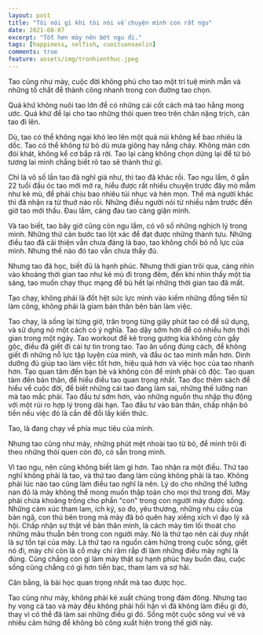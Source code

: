 ```yaml
---
layout: post
title: "Tôi nói gì khi tôi nói về chuyện mình con rất ngu"
date: 2021-08-07
excerpt: "Tốt hơn mày nên bớt ngu đi."
tags: [happiness, selfish, cuoituanxaolin]
comments: true
feature: assets/img/tronhienthuc.jpeg
---
```


Tao cũng như mày, cuộc đời không phú cho tao một trí tuệ minh mẫn và những tố chất để thành công nhanh trong con đường tao chọn. 
 
Quá khứ không nuôi tao lớn để có những cái cốt cách mà tao hằng mong ước. Quá khứ để lại cho tao những thói quen treo trên chân nặng trịch, cản tao đi lên.
 
Dù, tao có thể không ngại khó leo lên một quả núi không kể bao nhiêu là dốc. Tao có thể không từ bỏ dù mưa giông hay nắng cháy. Không màn cơn đói khát, không kể cơ bắp rã rời. Tao lại càng không chọn dừng lại để từ bỏ tương lai mình chẳng biết rõ tao sẽ thành thứ gì.
 
Chỉ là vô số lần tao đã nghĩ giá như, thì tao đã khác rồi. Tao ngu lắm, ở gần 22 tuổi đầu óc tao mới mở ra, hiểu được rất nhiều chuyện trước đây mò mẫm như kẻ mù, để phải chịu bao nhiêu tủi nhục và hèn mọn. Thế mà người khác thì đã nhận ra từ thuở nào rồi. Những điều người nói từ nhiều năm trước đến giờ tao mới thấu. Đau lắm, càng đau tao càng giận mình.
 
Và tao biết, tao bây giờ cũng còn ngu lắm, có vô số những nghịch lý trong mình. Những thứ cản bước tao lột xác để đạt được những thành tựu. Những điều tao đã cải thiện vẫn chưa đáng là bao, tao không chối bỏ nỗ lực của mình. Nhưng thế nào đó tao vẫn chưa thấy đủ.
 
Nhưng tao đã học, biết đủ là hạnh phúc. Nhưng thời gian trôi qua, càng nhìn vào khoảng thời gian tao như kẻ mù đi trong đêm, đến khi nhìn thấy một tia sáng, tao muốn chạy thục mạng để bù hết lại những thời gian tao đã mất. 
 
Tạo chạy, không phải là đốt hệt sức lực mình vào kiếm những đồng tiền từ làm công, không phải là giam bản thân bên bàn làm việc.
 
Tao chạy, là sống lại từng giờ, trân trọng từng giây phút tao có để sử dụng, và sử dụng nó một cách có ý nghĩa. Tao dậy sớm hơn để có nhiều hơn thời gian trong một ngày. Tao workout để kẻ trong gương kia không còn gầy gộc, điều đã giết đi cái tự tin trong tao. Tao ăn uống đúng cách, để không giết đi những nỗ lực tập luyện của mình, và đầu óc tao minh mẫn hơn. Dinh dưỡng đủ giúp tao làm việc tốt hơn, hiệu quả hơn và việc học của tao nhanh hơn. Tao quan tâm đến bạn bè và không còn để mình phải cô độc. Tao quan tâm đến bản thân, để hiểu điều tao quan trọng nhất. Tao đọc thêm sách để hiểu về cuộc đời, để biết những cái tao đang làm sai, những thế lưỡng nan mà tao mắc phải. Tao đầu tư sớm hơn, vào những nguồn thu nhập thụ động với một rủi ro hợp lý trong dài hạn. Tao đầu tư vào bản thân, chấp nhận bỏ tiền nếu việc đó là cần để đổi lấy kiến thức. 
 
Tao, là đang chạy về phía mục tiêu của mình.
 
Nhưng tao cũng như mày, những phút mệt nhoài tao từ bỏ, để mình trôi đi theo những thói quen còn đó, có sẵn trong mình. 
 
Vì tao ngu, nên cũng không biết làm gì hơn. Tao nhận ra một điều. Thứ tao nghĩ không phải là tao, và thứ tao đang làm cũng không phải là tao. Không phải lúc nào tao cũng làm điều tao nghĩ là nên. Lý do cho những thế lưỡng nan đó là mày không thể mong muốn thập toàn cho mọi thứ trong đời. Mày phải chừa khoảng trống cho phần "con" trong con người mày được sống. Những cảm xúc tham lam, ích kỷ, so đo, yêu thương, những nhu cầu của bản ngã, con thú bên trong mà mày đã bỏ quên hay xiềng xích vì đạo lý xã hội. Chấp nhận sự thật về bản thân mình, là cách mày tìm lối thoát cho những mâu thuẫn bên trong con người mày. Nó là thứ tạo nên cái duy nhất là sự tồn tại của mày. Là thứ tạo ra nguồn cảm hứng trong cuộc sống, giết nó đi, mày chỉ còn là cổ máy chỉ răm rắp đi làm những điều mày nghĩ là đúng. Cũng chẳng còn gì làm mày thật sự hạnh phúc hay buồn đau, cuộc sống cũng chẳng có gì hơn tiền bạc, tham lam và sợ hãi.
 
Cân bằng, là bài học quan trọng nhất mà tao được học.

Tao cũng như mày, không phải kẻ xuất chúng trong đám đông. Nhưng tao hy vọng cả tao và mày đều không phải hối hận vì đã không làm điều gì đó, thay vì có thể đã làm sai những điều gì đó. Sống một cuộc sông vui vẽ và nhiều cảm hứng để không bỏ công xuất hiện trong thế giới này.
 

 
